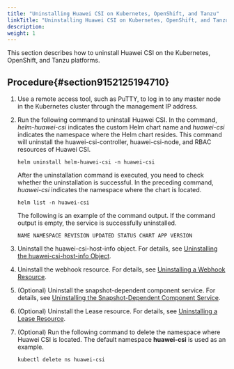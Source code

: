 ```yaml
---
title: "Uninstalling Huawei CSI on Kubernetes, OpenShift, and Tanzu"
linkTitle: "Uninstalling Huawei CSI on Kubernetes, OpenShift, and Tanzu"
description: 
weight: 1
---
```


This section describes how to uninstall Huawei CSI on the Kubernetes, OpenShift, and Tanzu platforms.

## Procedure{#section9152125194710}

1.  Use a remote access tool, such as PuTTY, to log in to any master node in the Kubernetes cluster through the management IP address.
2.  Run the following command to uninstall Huawei CSI. In the command,  _helm-huawei-csi_  indicates the custom Helm chart name and  _huawei-csi_  indicates the namespace where the Helm chart resides. This command will uninstall the huawei-csi-controller, huawei-csi-node, and RBAC resources of Huawei CSI.

    ```
    helm uninstall helm-huawei-csi -n huawei-csi
    ```

    After the uninstallation command is executed, you need to check whether the uninstallation is successful. In the preceding command,  _huawei-csi_  indicates the namespace where the chart is located.

    ```
    helm list -n huawei-csi
    ```

    The following is an example of the command output. If the command output is empty, the service is successfully uninstalled.

    ```
    NAME NAMESPACE REVISION UPDATED STATUS CHART APP VERSION
    ```

3.  Uninstall the huawei-csi-host-info object. For details, see  [Uninstalling the huawei-csi-host-info Object](/docs/installation-and-deployment/uninstalling-huawei-csi/uninstalling-huawei-csi-using-helm/uninstalling-csi-dependent-component-services#section870813403017).
4.  Uninstall the webhook resource. For details, see  [Uninstalling a Webhook Resource](/docs/installation-and-deployment/uninstalling-huawei-csi/uninstalling-huawei-csi-using-helm/uninstalling-csi-dependent-component-services#section871155813014).
5.  \(Optional\) Uninstall the snapshot-dependent component service. For details, see  [Uninstalling the Snapshot-Dependent Component Service](/docs/installation-and-deployment/uninstalling-huawei-csi/uninstalling-huawei-csi-using-helm/uninstalling-csi-dependent-component-services#section48371491319).
6.  \(Optional\) Uninstall the Lease resource. For details, see  [Uninstalling a Lease Resource](/docs/installation-and-deployment/uninstalling-huawei-csi/uninstalling-huawei-csi-using-helm/uninstalling-csi-dependent-component-services#section263805014317).
7.  \(Optional\) Run the following command to delete the namespace where Huawei CSI is located. The default namespace  **huawei-csi**  is used as an example.

    ```
    kubectl delete ns huawei-csi
    ```

